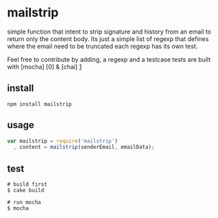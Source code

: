 mailstrip
=========

simple function that intent to strip signature and history from an email
to return only the content body.
Its just a simple list of regexp that defines where the email need to be truncated
each regexp has its own test.

Feel free to contribute by adding, a regexp and a testcase
tests are built with [mocha] [0] & [chai] [1]

install
-------

```
npm install mailstrip
```

usage
-----

```javascript
var mailstrip = require('mailstrip')
  , content = mailstrip(senderEmail, emailData);
```

test
-----

```
# build first
$ cake build

# run mocha
$ mocha
```


[1]: http://visionmedia.github.com/mocha/   "mocha"
[2]: http://chaijs.com/                     "chai"
